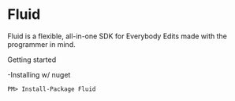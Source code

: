 # Fluid
Fluid is a flexible, all-in-one SDK for Everybody Edits made with the programmer in mind.

Getting started

-Installing w/ nuget
```
PM> Install-Package Fluid
```

